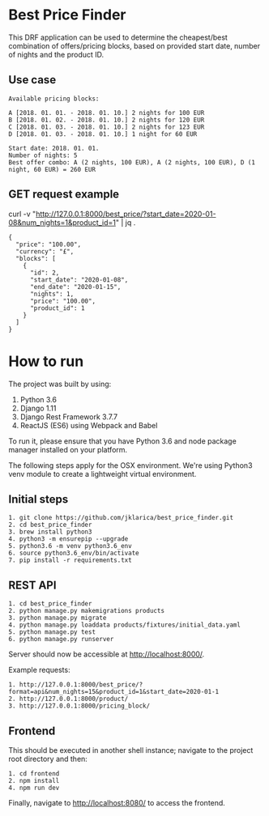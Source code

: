 

# Best Price Finder

This DRF application can be used to determine the cheapest/best combination of offers/pricing blocks, based on provided start date, number of nights and the product ID.

## Use case

    Available pricing blocks:
    
    A [2018. 01. 01. - 2018. 01. 10.] 2 nights for 100 EUR
    B [2018. 01. 02. - 2018. 01. 10.] 2 nights for 120 EUR
    C [2018. 01. 03. - 2018. 01. 10.] 2 nights for 123 EUR
    D [2018. 01. 03. - 2018. 01. 10.] 1 night for 60 EUR
    
    Start date: 2018. 01. 01.
    Number of nights: 5
    Best offer combo: A (2 nights, 100 EUR), A (2 nights, 100 EUR), D (1 night, 60 EUR) = 260 EUR

## GET request example
curl -v "http://127.0.0.1:8000/best_price/?start_date=2020-01-08&num_nights=1&product_id=1"  | jq .

    {
      "price": "100.00",
      "currency": "£",
      "blocks": [
        {
          "id": 2,
          "start_date": "2020-01-08",
          "end_date": "2020-01-15",
          "nights": 1,
          "price": "100.00",
          "product_id": 1
        }
      ]
    }

# How to run

The project was built by using:

 1. Python 3.6
 2. Django 1.11
 3. Django Rest Framework 3.7.7
 4. ReactJS (ES6) using Webpack and Babel 

To run it, please ensure that you have Python 3.6 and node package manager installed on your platform. 

The following steps apply for the OSX environment. We're using Python3 venv module to create a lightweight virtual environment.

## Initial steps

    1. git clone https://github.com/jklarica/best_price_finder.git
    2. cd best_price_finder
    3. brew install python3
    4. python3 -m ensurepip --upgrade
    5. python3.6 -m venv python3.6_env
    6. source python3.6_env/bin/activate
    7. pip install -r requirements.txt

## REST API

    1. cd best_price_finder
    2. python manage.py makemigrations products
    3. python manage.py migrate
    4. python manage.py loaddata products/fixtures/initial_data.yaml
    5. python manage.py test
    6. python manage.py runserver

Server should now be accessible at [http://localhost:8000/](http://localhost:8000/). 

Example requests:

    1. http://127.0.0.1:8000/best_price/?format=api&num_nights=15&product_id=1&start_date=2020-01-1
    2. http://127.0.0.1:8000/product/
    3. http://127.0.0.1:8000/pricing_block/
    
## Frontend

This should be executed in another shell instance; navigate to the project root directory and then:

    1. cd frontend
    2. npm install
    4. npm run dev

Finally, navigate to [http://localhost:8080/](http://localhost:8080/) to access the frontend.